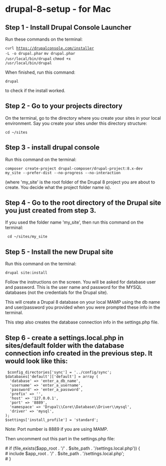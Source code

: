 # drupal-8-setup  - for Mac

## Step 1  - Install Drupal Console Launcher
Run these commands on the terminal:

<code>curl https://drupalconsole.com/installer -L -o drupal.phar</code>
<code>mv drupal.phar /usr/local/bin/drupal</code>
<code>chmod +x /usr/local/bin/drupal</code>

When finished, run this command:

<code>drupal</code>

to check if the install worked.


## Step 2 - Go to your projects directory

On the terminal, go to the directory where you create your sites in your local environment. Say you create your sites under this directory structure: 

<code>cd ~/sites</code>

## Step 3  - install drupal console

Run this command on the terminal:

<code>composer create-project drupal-composer/drupal-project:8.x-dev my_site --prefer-dist --no-progress --no-interaction</code>

(where 'my_site' is the root folder of the Drupal 8 project you are about to create. You decide what the  project folder name is).


## Step 4 - Go to the root directory of the Drupal site you just created from step 3.

If you used the folder name 'my_site', then run this command on the terminal:

<code> cd ~/sites/my_site </code>


## Step 5 - Install the new Drupal site

Run this command on the terminal:

<code>drupal site:install</code>

Follow the instructions on the screen. You will be asked for database user and password. This is the user name and password for the MYSQL databases (not the credentials for the Drupal site).

This will create a Drupal 8 database on your local MAMP using the db name and user/password you provided when you were prompted these info in the terminal.

This step also creates the database connection info in the settings.php file.


## Step 6 - create a settings.local.php in sites/default folder with the database connection info created in the previous step. It would look like this:

<div><code> $config_directories['sync'] = '../config/sync'; </code></div>
<div><code>$databases['default']['default'] = array (
  'database' => 'enter_a_db_name',
  'username' => 'enter_a_username',
  'password' => 'enter_a_password',
  'prefix' => '',
  'host' => '127.0.0.1',
  'port' => '8889',
  'namespace' => 'Drupal\\Core\\Database\\Driver\\mysql',
  'driver' => 'mysql',
);
$settings['install_profile'] = 'standard';
</code></div>

Note: Port number is 8889 if you are using MAMP.


Then uncomment out this part in the settings.php file:

<div># if (file_exists($app_root . '/' . $site_path . '/settings.local.php')) {</div>
<div>#   include $app_root . '/' . $site_path . '/settings.local.php';</div>
<div># }</div>


